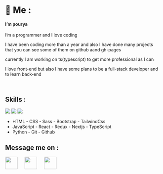 <h1>👋 Me : </h1>
<h4>I’m pourya</h4 >
<p>I’m a programmer and I love coding</p>
<p>I have been coding more than a year and also I have done many projects that you can see some of them on github aand gh-pages</p>
<p>currently I am working on ts(typescript) to get more professional as I can </p>
<p>I love front-end but also I have some plans to be a full-stack developer and to learn back-end</p>
<br/>

<h2>Skills : </h2>
<img src="https://skillicons.dev/icons?i=html,css,sass,bootstrap,tailwindcss" />
<img src="https://skillicons.dev/icons?i=js,react,redux,nextjs,ts" />
<img src="https://skillicons.dev/icons?i=py,git,github" />
<br/>

<ul>
  <li>HTML - CSS - Sass - Bootstrap - TailwindCss </li>
  <li>JavaScript - React - Redux - Nextjs - TypeScript</li>
  <li>Python - Git - Github</li>
</ul>


<h2>Message me on : </h2> 
<a href='https://t.me/Better_ring_fring'>
  <img align='left' style='height:40px;' src="https://upload.wikimedia.org/wikipedia/commons/thumb/8/82/Telegram_logo.svg/512px-Telegram_logo.svg.png?20220101141644" />
</a>
<a href='https://discordapp.com/users/837373420764790856'>
  <img align='left' style='margin-left:20px;height:40px;' src="https://skillicons.dev/icons?i=discord" />
</a>
<a href='https://www.instagram.com/pourya_the_g/'>
  <img align='left' style='margin-left:20px;height:40px;' src="https://skillicons.dev/icons?i=instagram" />
</a>
